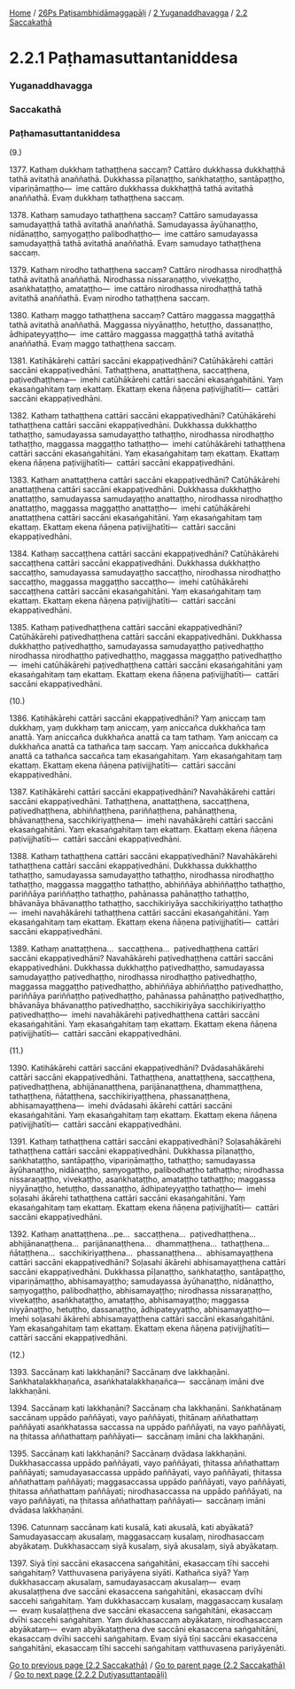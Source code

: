 
[Home](/) / [26Ps Paṭisambhidāmaggapāḷi](../../../26Ps.md) / [2 Yuganaddhavagga](../../2.md) / [2.2 Saccakathā](../2.2.md)

# 2.2.1 Paṭhamasuttantaniddesa

### Yuganaddhavagga

### Saccakathā

### Paṭhamasuttantaniddesa

(9.)

1377\. Kathaṃ dukkhaṃ tathaṭṭhena saccaṃ? Cattāro dukkhassa dukkhaṭṭhā tathā avitathā anaññathā. Dukkhassa pīḷanaṭṭho, saṅkhataṭṭho, santāpaṭṭho, vipariṇāmaṭṭho—  ime cattāro dukkhassa dukkhaṭṭhā tathā avitathā anaññathā. Evaṃ dukkhaṃ tathaṭṭhena saccaṃ.

1378\. Kathaṃ samudayo tathaṭṭhena saccaṃ? Cattāro samudayassa samudayaṭṭhā tathā avitathā anaññathā. Samudayassa āyūhanaṭṭho, nidānaṭṭho, saṃyogaṭṭho palibodhaṭṭho—  ime cattāro samudayassa samudayaṭṭhā tathā avitathā anaññathā. Evaṃ samudayo tathaṭṭhena saccaṃ.

1379\. Kathaṃ nirodho tathaṭṭhena saccaṃ? Cattāro nirodhassa nirodhaṭṭhā tathā avitathā anaññathā. Nirodhassa nissaraṇaṭṭho, vivekaṭṭho, asaṅkhataṭṭho, amataṭṭho—  ime cattāro nirodhassa nirodhaṭṭhā tathā avitathā anaññathā. Evaṃ nirodho tathaṭṭhena saccaṃ.

1380\. Kathaṃ maggo tathaṭṭhena saccaṃ? Cattāro maggassa maggaṭṭhā tathā avitathā anaññathā. Maggassa niyyānaṭṭho, hetuṭṭho, dassanaṭṭho, ādhipateyyaṭṭho—  ime cattāro maggassa maggaṭṭhā tathā avitathā anaññathā. Evaṃ maggo tathaṭṭhena saccaṃ.

1381\. Katihākārehi cattāri saccāni ekappaṭivedhāni? Catūhākārehi cattāri saccāni ekappaṭivedhāni. Tathaṭṭhena, anattaṭṭhena, saccaṭṭhena, paṭivedhaṭṭhena—  imehi catūhākārehi cattāri saccāni ekasaṅgahitāni. Yaṃ ekasaṅgahitaṃ taṃ ekattaṃ. Ekattaṃ ekena ñāṇena paṭivijjhatīti—  cattāri saccāni ekappaṭivedhāni.

1382\. Kathaṃ tathaṭṭhena cattāri saccāni ekappaṭivedhāni? Catūhākārehi tathaṭṭhena cattāri saccāni ekappaṭivedhāni. Dukkhassa dukkhaṭṭho tathaṭṭho, samudayassa samudayaṭṭho tathaṭṭho, nirodhassa nirodhaṭṭho tathaṭṭho, maggassa maggaṭṭho tathaṭṭho—  imehi catūhākārehi tathaṭṭhena cattāri saccāni ekasaṅgahitāni. Yaṃ ekasaṅgahitaṃ taṃ ekattaṃ. Ekattaṃ ekena ñāṇena paṭivijjhatīti—  cattāri saccāni ekappaṭivedhāni.

1383\. Kathaṃ anattaṭṭhena cattāri saccāni ekappaṭivedhāni? Catūhākārehi anattaṭṭhena cattāri saccāni ekappaṭivedhāni. Dukkhassa dukkhaṭṭho anattaṭṭho, samudayassa samudayaṭṭho anattaṭṭho, nirodhassa nirodhaṭṭho anattaṭṭho, maggassa maggaṭṭho anattaṭṭho—  imehi catūhākārehi anattaṭṭhena cattāri saccāni ekasaṅgahitāni. Yaṃ ekasaṅgahitaṃ taṃ ekattaṃ. Ekattaṃ ekena ñāṇena paṭivijjhatīti—  cattāri saccāni ekappaṭivedhāni.

1384\. Kathaṃ saccaṭṭhena cattāri saccāni ekappaṭivedhāni? Catūhākārehi saccaṭṭhena cattāri saccāni ekappaṭivedhāni. Dukkhassa dukkhaṭṭho saccaṭṭho, samudayassa samudayaṭṭho saccaṭṭho, nirodhassa nirodhaṭṭho saccaṭṭho, maggassa maggaṭṭho saccaṭṭho—  imehi catūhākārehi saccaṭṭhena cattāri saccāni ekasaṅgahitāni. Yaṃ ekasaṅgahitaṃ taṃ ekattaṃ. Ekattaṃ ekena ñāṇena paṭivijjhatīti—  cattāri saccāni ekappaṭivedhāni.

1385\. Kathaṃ paṭivedhaṭṭhena cattāri saccāni ekappaṭivedhāni? Catūhākārehi paṭivedhaṭṭhena cattāri saccāni ekappaṭivedhāni. Dukkhassa dukkhaṭṭho paṭivedhaṭṭho, samudayassa samudayaṭṭho paṭivedhaṭṭho nirodhassa nirodhaṭṭho paṭivedhaṭṭho, maggassa maggaṭṭho paṭivedhaṭṭho—  imehi catūhākārehi paṭivedhaṭṭhena cattāri saccāni ekasaṅgahitāni yaṃ ekasaṅgahitaṃ taṃ ekattaṃ. Ekattaṃ ekena ñāṇena paṭivijjhatīti—  cattāri saccāni ekappaṭivedhāni.

(10.)

1386\. Katihākārehi cattāri saccāni ekappaṭivedhāni? Yaṃ aniccaṃ taṃ dukkhaṃ, yaṃ dukkhaṃ taṃ aniccaṃ, yaṃ aniccañca dukkhañca taṃ anattā. Yaṃ aniccañca dukkhañca anattā ca taṃ tathaṃ. Yaṃ aniccaṃ ca dukkhañca anattā ca tathañca taṃ saccaṃ. Yaṃ aniccañca dukkhañca anattā ca tathañca saccañca taṃ ekasaṅgahitaṃ. Yaṃ ekasaṅgahitaṃ taṃ ekattaṃ. Ekattaṃ ekena ñāṇena paṭivijjhatīti—  cattāri saccāni ekappaṭivedhāni.

1387\. Katihākārehi cattāri saccāni ekappaṭivedhāni? Navahākārehi cattāri saccāni ekappaṭivedhāni. Tathaṭṭhena, anattaṭṭhena, saccaṭṭhena, paṭivedhaṭṭhena, abhiññaṭṭhena, pariññaṭṭhena, pahānaṭṭhena, bhāvanaṭṭhena, sacchikiriyaṭṭhena—  imehi navahākārehi cattāri saccāni ekasaṅgahitāni. Yaṃ ekasaṅgahitaṃ taṃ ekattaṃ. Ekattaṃ ekena ñāṇena paṭivijjhatīti—  cattāri saccāni ekappaṭivedhāni.

1388\. Kathaṃ tathaṭṭhena cattāri saccāni ekappaṭivedhāni? Navahākārehi tathaṭṭhena cattāri saccāni ekappaṭivedhāni. Dukkhassa dukkhaṭṭho tathaṭṭho, samudayassa samudayaṭṭho tathaṭṭho, nirodhassa nirodhaṭṭho tathaṭṭho, maggassa maggaṭṭho tathaṭṭho, abhiññāya abhiññaṭṭho tathaṭṭho, pariññāya pariññaṭṭho tathaṭṭho, pahānassa pahānaṭṭho tathaṭṭho, bhāvanāya bhāvanaṭṭho tathaṭṭho, sacchikiriyāya sacchikiriyaṭṭho tathaṭṭho—  imehi navahākārehi tathaṭṭhena cattāri saccāni ekasaṅgahitāni. Yaṃ ekasaṅgahitaṃ taṃ ekattaṃ. Ekattaṃ ekena ñāṇena paṭivijjhatīti—  cattāri saccāni ekappaṭivedhāni.

1389\. Kathaṃ anattaṭṭhena…  saccaṭṭhena…  paṭivedhaṭṭhena cattāri saccāni ekappaṭivedhāni? Navahākārehi paṭivedhaṭṭhena cattāri saccāni ekappaṭivedhāni. Dukkhassa dukkhaṭṭho paṭivedhaṭṭho, samudayassa samudayaṭṭho paṭivedhaṭṭho, nirodhassa nirodhaṭṭho paṭivedhaṭṭho, maggassa maggaṭṭho paṭivedhaṭṭho, abhiññāya abhiññaṭṭho paṭivedhaṭṭho, pariññāya pariññaṭṭho paṭivedhaṭṭho, pahānassa pahānaṭṭho paṭivedhaṭṭho, bhāvanāya bhāvanaṭṭho paṭivedhaṭṭho, sacchikiriyāya sacchikiriyaṭṭho paṭivedhaṭṭho—  imehi navahākārehi paṭivedhaṭṭhena cattāri saccāni ekasaṅgahitāni. Yaṃ ekasaṅgahitaṃ taṃ ekattaṃ. Ekattaṃ ekena ñāṇena paṭivijjhatīti—  cattāri saccāni ekappaṭivedhāni.

(11.)

1390\. Katihākārehi cattāri saccāni ekappaṭivedhāni? Dvādasahākārehi cattāri saccāni ekappaṭivedhāni. Tathaṭṭhena, anattaṭṭhena, saccaṭṭhena, paṭivedhaṭṭhena, abhijānanaṭṭhena, parijānanaṭṭhena, dhammaṭṭhena, tathaṭṭhena, ñātaṭṭhena, sacchikiriyaṭṭhena, phassanaṭṭhena, abhisamayaṭṭhena—  imehi dvādasahi ākārehi cattāri saccāni ekasaṅgahitāni. Yaṃ ekasaṅgahitaṃ taṃ ekattaṃ. Ekattaṃ ekena ñāṇena paṭivijjhatīti—  cattāri saccāni ekappaṭivedhāni.

1391\. Kathaṃ tathaṭṭhena cattāri saccāni ekappaṭivedhāni? Soḷasahākārehi tathaṭṭhena cattāri saccāni ekappaṭivedhāni. Dukkhassa pīḷanaṭṭho, saṅkhataṭṭho, santāpaṭṭho, vipariṇāmaṭṭho, tathaṭṭho; samudayassa āyūhanaṭṭho, nidānaṭṭho, saṃyogaṭṭho, palibodhaṭṭho tathaṭṭho; nirodhassa nissaraṇaṭṭho, vivekaṭṭho, asaṅkhataṭṭho, amataṭṭho tathaṭṭho; maggassa niyyānaṭṭho, hetuṭṭho, dassanaṭṭho, ādhipateyyaṭṭho tathaṭṭho—  imehi soḷasahi ākārehi tathaṭṭhena cattāri saccāni ekasaṅgahitāni. Yaṃ ekasaṅgahitaṃ taṃ ekattaṃ. Ekattaṃ ekena ñāṇena paṭivijjhatīti—  cattāri saccāni ekappaṭivedhāni.

1392\. Kathaṃ anattaṭṭhena…pe…  saccaṭṭhena…  paṭivedhaṭṭhena…  abhijānanaṭṭhena…  parijānanaṭṭhena…  dhammaṭṭhena…  tathaṭṭhena…  ñātaṭṭhena…  sacchikiriyaṭṭhena…  phassanaṭṭhena…  abhisamayaṭṭhena cattāri saccāni ekappaṭivedhāni? Soḷasahi ākārehi abhisamayaṭṭhena cattāri saccāni ekappaṭivedhāni. Dukkhassa pīḷanaṭṭho, saṅkhataṭṭho, santāpaṭṭho, vipariṇāmaṭṭho, abhisamayaṭṭho; samudayassa āyūhanaṭṭho, nidānaṭṭho, saṃyogaṭṭho, palibodhaṭṭho, abhisamayaṭṭho; nirodhassa nissaraṇaṭṭho, vivekaṭṭho, asaṅkhataṭṭho, amataṭṭho, abhisamayaṭṭho; maggassa niyyānaṭṭho, hetuṭṭho, dassanaṭṭho, ādhipateyyaṭṭho, abhisamayaṭṭho—  imehi soḷasahi ākārehi abhisamayaṭṭhena cattāri saccāni ekasaṅgahitāni. Yaṃ ekasaṅgahitaṃ taṃ ekattaṃ. Ekattaṃ ekena ñāṇena paṭivijjhatīti—  cattāri saccāni ekappaṭivedhāni.

(12.)

1393\. Saccānaṃ kati lakkhaṇāni? Saccānaṃ dve lakkhaṇāni. Saṅkhatalakkhaṇañca, asaṅkhatalakkhaṇañca—  saccānaṃ imāni dve lakkhaṇāni.

1394\. Saccānaṃ kati lakkhaṇāni? Saccānaṃ cha lakkhaṇāni. Saṅkhatānaṃ saccānaṃ uppādo paññāyati, vayo paññāyati, ṭhitānaṃ aññathattaṃ paññāyati asaṅkhatassa saccassa na uppādo paññāyati, na vayo paññāyati, na ṭhitassa aññathattaṃ paññāyati—  saccānaṃ imāni cha lakkhaṇāni.

1395\. Saccānaṃ kati lakkhaṇāni? Saccānaṃ dvādasa lakkhaṇāni. Dukkhasaccassa uppādo paññāyati, vayo paññāyati, ṭhitassa aññathattaṃ paññāyati; samudayasaccassa uppādo paññāyati, vayo paññāyati, ṭhitassa aññathattaṃ paññāyati; maggasaccassa uppādo paññāyati, vayo paññāyati, ṭhitassa aññathattaṃ paññāyati; nirodhasaccassa na uppādo paññāyati, na vayo paññāyati, na ṭhitassa aññathattaṃ paññāyati—  saccānaṃ imāni dvādasa lakkhaṇāni.

1396\. Catunnaṃ saccānaṃ kati kusalā, kati akusalā, kati abyākatā? Samudayasaccaṃ akusalaṃ, maggasaccaṃ kusalaṃ, nirodhasaccaṃ abyākataṃ. Dukkhasaccaṃ siyā kusalaṃ, siyā akusalaṃ, siyā abyākataṃ.

1397\. Siyā tīṇi saccāni ekasaccena saṅgahitāni, ekasaccaṃ tīhi saccehi saṅgahitaṃ? Vatthuvasena pariyāyena siyāti. Kathañca siyā? Yaṃ dukkhasaccaṃ akusalaṃ, samudayasaccaṃ akusalaṃ—  evaṃ akusalaṭṭhena dve saccāni ekasaccena saṅgahitāni, ekasaccaṃ dvīhi saccehi saṅgahitaṃ. Yaṃ dukkhasaccaṃ kusalaṃ, maggasaccaṃ kusalaṃ—  evaṃ kusalaṭṭhena dve saccāni ekasaccena saṅgahitāni, ekasaccaṃ dvīhi saccehi saṅgahitaṃ. Yaṃ dukkhasaccaṃ abyākataṃ, nirodhasaccaṃ abyākataṃ—  evaṃ abyākataṭṭhena dve saccāni ekasaccena saṅgahitāni, ekasaccaṃ dvīhi saccehi saṅgahitaṃ. Evaṃ siyā tīṇi saccāni ekasaccena saṅgahitāni, ekasaccaṃ tīhi saccehi saṅgahitaṃ vatthuvasena pariyāyenāti.

[Go to previous page (2.2 Saccakathā)](../2.2.md) / [Go to parent page (2.2 Saccakathā)](../2.2.md) / [Go to next page (2.2.2 Dutiyasuttantapāḷi)](2.2.2.md)


